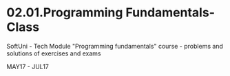 # 02.01.Programming Fundamentals-Class
SoftUni - Tech Module
"Programming fundamentals" course - problems and solutions of exercises and exams

MAY17 - JUL17